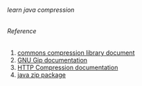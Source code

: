 ###### learn java compression

###### Reference
1. [commons compression library document](https://commons.apache.org/proper/commons-compress/examples.html)
2. [GNU Gip documentation](https://www.gnu.org/software/gzip/manual/gzip.html)
3. [HTTP Compression documentation](https://en.wikipedia.org/wiki/HTTP_compression)
4. [java zip package](https://docs.oracle.com/javase/10/docs/api/java/util/zip/package-summary.html)